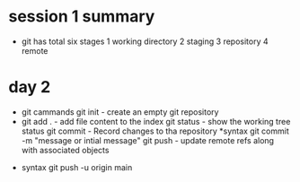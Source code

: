 # session 1  summary
- git has total six stages
1 working directory
2 staging
3 repository
4 remote
# day 2 
- git cammands
git init - create an empty git repository
- git add . - add file content to the index
git status - show the working tree status
git commit - Record changes to tha repository
 *syntax 
 git commit -m	"message or intial message"
git push - update remote refs along with associated objects
 * syntax 
 git push -u origin main
 